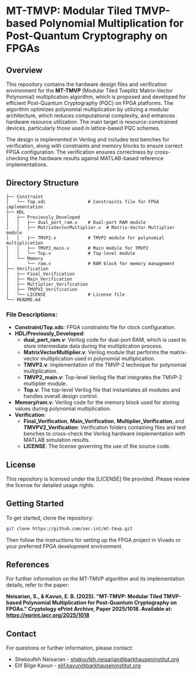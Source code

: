 
# MT-TMVP: Modular Tiled TMVP-based Polynomial Multiplication for Post-Quantum Cryptography on FPGAs

## Overview

This repository contains the hardware design files and verification environment for the **MT-TMVP** (Modular Tiled Toeplitz Matrix-Vector Polynomial) multiplication algorithm, which is proposed and developed for efficient Post-Quantum Cryptography (PQC) on FPGA platforms. The algorithm optimizes polynomial multiplication by utilizing a modular architecture, which reduces computational complexity, and enhances hardware resource utilization. The main target is resource-constrained devices, particularly those used in lattice-based PQC schemes.

The design is implemented in Verilog and includes test benches for verification, along with constraints and memory blocks to ensure correct FPGA configuration. The verification ensures correctness by cross-checking the hardware results against MATLAB-based reference implementations.

## Directory Structure

```plaintext
├── Constraint
│   └── Top.xdc                # Constraints file for FPGA implementation
├── HDL
│   ├── Previously_Developed
│   │   ├── dual_port_ram.v    # Dual-port RAM module
│   │   ├── MatrixVectorMultiplier.v  # Matrix-Vector Multiplier module
│   │   ├── TMVP2.v            # TMVP2 module for polynomial multiplication
│   │   ├── TMVP2_main.v       # Main module for TMVP2
│   │   └── Top.v              # Top-level module
│   └── Memory
│       └── ram.v              # RAM block for memory management
├── Verification
│   ├── Final_Verification
│   ├── Main_Verification
│   ├── Multiplier_Verification
│   ├── TMVPV2_Verification
│   └── LICENSE                # License file
└── README.md
```

### File Descriptions:

- **Constraint/Top.xdc**: FPGA constraints file for clock configuration.
- **HDL/Previously_Developed**:
  - **dual_port_ram.v**: Verilog code for dual-port RAM, which is used to store intermediate data during the multiplication process.
  - **MatrixVectorMultiplier.v**: Verilog module that performs the matrix-vector multiplication used in polynomial multiplication.
  - **TMVP2.v**: Implementation of the TMVP-2 technique for polynomial multiplication.
  - **TMVP2_main.v**: Top-level Verilog file that integrates the TMVP-2 multiplier module.
  - **Top.v**: The top-level Verilog file that instantiates all modules and handles overall design control.
- **Memory/ram.v**: Verilog code for the memory block used for storing values during polynomial multiplication.
- **Verification**:
  - **Final_Verification**, **Main_Verification**, **Multiplier_Verification**, and **TMVPV2_Verification**: Verification folders containing files and test benches to cross-check the Verilog hardware implementation with MATLAB simulation results.
  - **LICENSE**: The license governing the use of the source code.

## License

This repository is licensed under the [LICENSE] file provided. Please review the license for detailed usage rights.

## Getting Started

To get started, clone the repository:

```bash
git clone https://github.com/sec-int/mt-tmvp.git
```

Then follow the instructions for setting up the FPGA project in Vivado or your preferred FPGA development environment. 

## References

For further information on the MT-TMVP algorithm and its implementation details, refer to the paper:

**Neisarian, S., & Kavun, E. B. (2025). "MT-TMVP: Modular Tiled TMVP-based Polynomial Multiplication for Post-Quantum Cryptography on FPGAs." Cryptology ePrint Archive, Paper 2025/1018. Available at: https://eprint.iacr.org/2025/1018**

## Contact

For questions or further information, please contact:
- Shekoufeh Neisarian - [shekoufeh.neisarian@barkhauseninstitut.org](mailto:shekoufeh.neisarian@barkhauseninstitut.org)
- Elif Bilge Kavun - [elif.kavun@barkhauseninstitut.org](mailto:elif.kavun@barkhauseninstitut.org)
